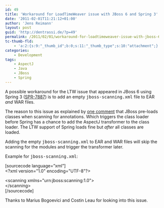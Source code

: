 ```yaml
---
id: 49
title: 'Workaround for LoadTimeWeaver issue with JBoss 6 and Spring 3'
date: '2011-02-01T11:21:12+01:00'
author: 'Jens Reimann'
layout: post
guid: 'http://dentrassi.de/?p=49'
permalink: /2011/02/01/workaround-for-loadtimeweaver-issue-with-jboss-6-and-spring-3/
tc-thumb-fld:
    - 'a:2:{s:9:"_thumb_id";b:0;s:11:"_thumb_type";s:10:"attachment";}'
categories:
    - Development
tags:
    - AspectJ
    - Java
    - JBoss
    - Spring
---
```


A possible workaround for the LTW issue that appeared in JBoss 6 using Spring 3 ([SPR-7887](https://jira.springsource.org/browse/SPR-7887 "SPR-7887")) is to add an empty <tt>jboss-scanning.xml</tt> file to EAR *and* WAR files.

The reason to this issue as explained by [one comment](https://jira.springsource.org/browse/SPR-7887?focusedCommentId=62866&page=com.atlassian.jira.plugin.system.issuetabpanels%3Acomment-tabpanel#action_62866) that JBoss pre-loads classes when scanning for annotations. Which triggers the class loader before Spring has a chance to add the AspectJ transformer to the class loader. The LTW support of Spring loads fine but *after* all classes are loaded.

Adding the empty <tt>jboss-scanning.xml</tt> to EAR and WAR files will skip the scanning for the modules and trigger the transformer later.

Example for <tt>jboss-scanning.xml</tt>:

\[sourcecode language=”xml”\]  
&lt;?xml version="1.0" encoding="UTF-8"?&gt;

&lt;scanning xmlns="urn:jboss:scanning:1.0"&gt;  
&lt;/scanning&gt;  
\[/sourcecode\]

Thanks to Marius Bogoevici and Costin Leau for looking into this issue.